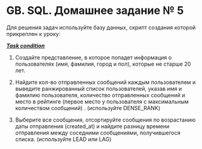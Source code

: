 # GB. SQL. Домашнее задание № 5

Для решения задач используйте базу данных, скрипт создания которой прикреплен к уроку: 

__*[Task condition](https://gbcdn.mrgcdn.ru/uploads/asset/5306131/attachment/2802bcfdcbbadc07a002e75ba5c979d7.sql)*__

1. Создайте представление, в которое попадет информация о  пользователях (имя, фамилия, город и пол), которые не старше 20 лет.


2. Найдите кол-во  отправленных сообщений каждым пользователем и  выведите ранжированный список пользователей, указав имя и фамилию пользователя, количество отправленных сообщений и место в рейтинге (первое место у пользователя с максимальным количеством сообщений) . (используйте DENSE_RANK)


3. Выберите все сообщения, отсортируйте сообщения по возрастанию даты отправления (created_at) и найдите разницу времени отправления между соседними сообщениями, получившегося списка. (используйте LEAD или LAG)














